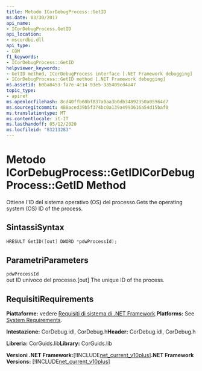 ```yaml
---
title: Metodo ICorDebugProcess::GetID
ms.date: 03/30/2017
api_name:
- ICorDebugProcess.GetID
api_location:
- mscordbi.dll
api_type:
- COM
f1_keywords:
- ICorDebugProcess::GetID
helpviewer_keywords:
- GetID method, ICorDebugProcess interface [.NET Framework debugging]
- ICorDebugProcess::GetID method [.NET Framework debugging]
ms.assetid: b0ba8453-fa7e-4c14-93e5-335409cd4a47
topic_type:
- apiref
ms.openlocfilehash: 8cd40ffb60bf837a9aa3b0db34892350a05964d7
ms.sourcegitcommit: 488aced39b5f374bc0a139a4993616a54d15baf0
ms.translationtype: MT
ms.contentlocale: it-IT
ms.lasthandoff: 05/12/2020
ms.locfileid: "83213283"
---
```

# <a name="icordebugprocessgetid-method"></a><span data-ttu-id="0bab1-102">Metodo ICorDebugProcess::GetID</span><span class="sxs-lookup"><span data-stu-id="0bab1-102">ICorDebugProcess::GetID Method</span></span>
<span data-ttu-id="0bab1-103">Ottiene l'ID del sistema operativo (OS) del processo.</span><span class="sxs-lookup"><span data-stu-id="0bab1-103">Gets the operating system (OS) ID of the process.</span></span>  
  
## <a name="syntax"></a><span data-ttu-id="0bab1-104">Sintassi</span><span class="sxs-lookup"><span data-stu-id="0bab1-104">Syntax</span></span>  
  
```cpp  
HRESULT GetID([out] DWORD *pdwProcessId);  
```  
  
## <a name="parameters"></a><span data-ttu-id="0bab1-105">Parametri</span><span class="sxs-lookup"><span data-stu-id="0bab1-105">Parameters</span></span>  
 `pdwProcessId`  
 <span data-ttu-id="0bab1-106">out ID univoco del processo.</span><span class="sxs-lookup"><span data-stu-id="0bab1-106">[out] The unique ID of the process.</span></span>  
  
## <a name="requirements"></a><span data-ttu-id="0bab1-107">Requisiti</span><span class="sxs-lookup"><span data-stu-id="0bab1-107">Requirements</span></span>  
 <span data-ttu-id="0bab1-108">**Piattaforme:** vedere [Requisiti di sistema di .NET Framework](../../get-started/system-requirements.md).</span><span class="sxs-lookup"><span data-stu-id="0bab1-108">**Platforms:** See [System Requirements](../../get-started/system-requirements.md).</span></span>  
  
 <span data-ttu-id="0bab1-109">**Intestazione:** CorDebug.idl, CorDebug.h</span><span class="sxs-lookup"><span data-stu-id="0bab1-109">**Header:** CorDebug.idl, CorDebug.h</span></span>  
  
 <span data-ttu-id="0bab1-110">**Libreria:** CorGuids.lib</span><span class="sxs-lookup"><span data-stu-id="0bab1-110">**Library:** CorGuids.lib</span></span>  
  
 <span data-ttu-id="0bab1-111">**Versioni .NET Framework:**[!INCLUDE[net_current_v10plus](../../../../includes/net-current-v10plus-md.md)]</span><span class="sxs-lookup"><span data-stu-id="0bab1-111">**.NET Framework Versions:** [!INCLUDE[net_current_v10plus](../../../../includes/net-current-v10plus-md.md)]</span></span>
